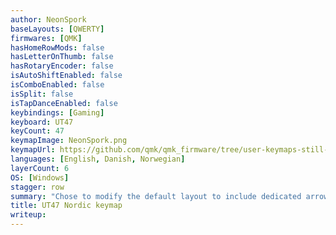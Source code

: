 ```yaml
---
author: NeonSpork
baseLayouts: [QWERTY]
firmwares: [QMK]
hasHomeRowMods: false
hasLetterOnThumb: false
hasRotaryEncoder: false
isAutoShiftEnabled: false
isComboEnabled: false
isSplit: false
isTapDanceEnabled: false
keybindings: [Gaming]
keyboard: UT47
keyCount: 47
keymapImage: NeonSpork.png
keymapUrl: https://github.com/qmk/qmk_firmware/tree/user-keymaps-still-present/keyboards/40percentclub/ut47/keymaps/nordic
languages: [English, Danish, Norwegian]
layerCount: 6
OS: [Windows]
stagger: row
summary: "Chose to modify the default layout to include dedicated arrows on the bottom right. Layers 1-4 are modifiers, layer 5 is a toggle on gaming mode. Tab is dual function: Tap for Tab and hold for L3. So is enter: tap for Enter and hold for Right shift."
title: UT47 Nordic keymap
writeup: 
---
```


